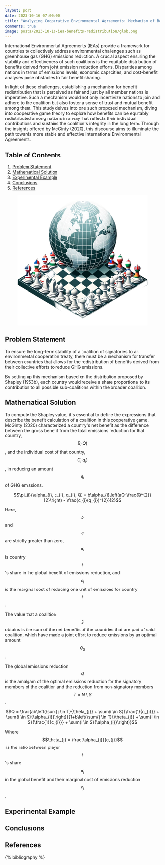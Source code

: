 ```yaml
---
layout: post
date: 2023-10-16 07:00:00
title: "Analyzing Cooperative Environmental Agreements: Mechanism of Benefit Redistribution Among Signatory Nations"
comments: true
image: posts/2023-10-16-iea-benefits-redistribution/glob.png
---
```


International Environmental Agreements (IEAs) provide a framework for countries to collectively address environmental challenges such as greenhouse gas (GHG) emissions reduction. A crucial aspect ensuring the stability and effectiveness of such coalitions is the equitable distribution of benefits derived from joint emission reduction efforts. Disparities among nations in terms of emissions levels, economic capacities, and cost-benefit analyses pose obstacles to fair benefit sharing.

In light of these challenges, establishing a mechanism for benefit redistribution that is perceived as fair and just by all member nations is imperative. Such a mechanism would not only incentivize nations to join and adhere to the coalition but also foster a sense of trust and mutual benefit among them. This study delves into one such proposed mechanism, diving into cooperative game theory to explore how benefits can be equitably redistributed among nations in a way that reflects their individual contributions and sustains the coalition's integrity in the long term. Through the insights offered by McGinty (2020), this discourse aims to illuminate the path towards more stable and effective International Environmental Agreements.

## Table of Contents

1. [Problem Statement](#Problem-Statement)
2. [Mathematical Solution](#Mathematical-Solution)
3. [Experimental Example](#Experimental-Example)
4. [Conclusions](#Conclusions)
5. [References](#References)

<figure>
	<img src="/assets/img/posts/2023-10-16-iea-benefits-redistribution/glob.png" alt=""> 
	<!-- <figcaption>Fig1. - Cooperation Schema</figcaption> -->
</figure>

## Problem Statement

To ensure the long-term stability of a coalition of signatories to an environmental cooperation treaty, there must be a mechanism for transfer between countries that allows for the redistribution of benefits derived from their collective efforts to reduce GHG emissions.

By setting up this mechanism based on the distribution proposed by Shapley (1953b), each country would receive a share proportional to its contribution to all possible sub-coalitions within the broader coalition.

## Mathematical Solution

To compute the Shapley value, it's essential to define the expressions that describe the benefit calculation of a coalition in this cooperative game. McGinty (2020) characterized a country's net benefit as the difference between the gross benefit from the total emissions reduction for that country, $$B_{i}(Q)$$ , and the individual cost of that country, $$C_{i}(q_{i})$$, in reducing an amount $$q_{i}$$ of GHG emissions.

$$\pi_{i}(\alpha_{i}, c_{i}, q_{i}, Q) = b\alpha_{i}\left(aQ-\frac{Q^{2}}{2}\right) - \frac{c_{i}(q_{i})^{2}}{2}$$

Here, $$b$$ and $$a$$ are strictly greater than zero, $$\alpha_{i}$$ is country $$i$$'s share in the global benefit of emissions reduction, and  $$c_{i}$$ is the marginal cost of reducing one unit of emissions for country $$i$$.

The value that a coalition $$S$$ obtains is the sum of the net benefits of the countries that are part of said coalition, which have made a joint effort to reduce emissions by an optimal amount $$Q_{S}$$.

The global emissions reduction $$Q$$ is the amalgam of the optimal emissions reduction for the signatory members of the coalition and the reduction from non-signatory members $$T = N \setminus S$$.

$$Q = \frac{ab\left(\sum{j \in T}{\theta_{j}} + \sum{i \in S}{\frac{1}{c_{i}}} + \sum{i \in S}{\alpha_{i}}\right)}{1+b\left(\sum{j \in T}{\theta_{j}} + \sum{i \in S}{\frac{1}{c_{i}}} + \sum{i \in S}{\alpha_{i}}\right)}$$

Where $$\theta_{j} = \frac{\alpha_{j}}{c_{j}}$$​​ is the ratio between player $$j$$'s share $$\alpha_{j}$$ in the global benefit and their marginal cost of emissions reduction $$c_{j}$$.

## Experimental Example

## Conclusions

## References

{% bibliography %}

